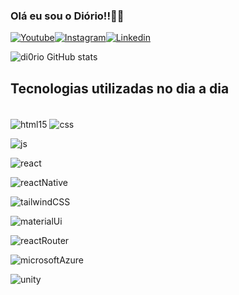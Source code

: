 ### Olá eu sou o Diório!!🤗🤗

[![Youtube](https://img.shields.io/badge/YouTube-FF0000?style=for-the-badge&logo=youtube&logoColor=white)](https://www.youtube.com/channel/UCm5Nnkm-5JYL67tA1g2_w7w)[![Instagram](https://img.shields.io/badge/Instagram-E4405F?style=for-the-badge&logo=instagram&logoColor=white)](https://www.instagram.com/di0riocaua/)[![Linkedin](https://img.shields.io/badge/LinkedIn-0077B5?style=for-the-badge&logo=linkedin&logoColor=white)](https://www.linkedin.com/in/cau%C3%A3-di%C3%B3rio-245013296/)

![di0rio GitHub stats](https://github-readme-stats.vercel.app/api?username=di0rio&show_icons=true&theme=dracula)

<!-- ![Top Langs](https://github-readme-stats.vercel.app/api/top-langs/?username=di0rio&size_weight=0.5&count_weight=0.5) -->

## Tecnologias utilizadas no dia a dia

<div style="display: inline_block"> <br/>
<img align="center" alt="html15" src="https://img.shields.io/badge/HTML5-E34F26?style=for-the-badge&logo=html5&logoColor=white">

<img align="center" alt="css" src="https://img.shields.io/badge/CSS3-1572B6?style=for-the-badge&logo=css3&logoColor=white">

<img align="center" alt="js" src="https://img.shields.io/badge/JavaScript-F7DF1E?style=for-the-badge&logo=javascript&logoColor=black
">

<img align="center" alt="react" src="https://img.shields.io/badge/React-20232A?style=for-the-badge&logo=react&logoColor=61DAFB
">

<img align="center" alt="reactNative" src="https://img.shields.io/badge/React_Native-20232A?style=for-the-badge&logo=react&logoColor=61DAFB
">

<img align="center" alt="tailwindCSS" src="https://img.shields.io/badge/Tailwind_CSS-38B2AC?style=for-the-badge&logo=tailwind-css&logoColor=white
">

<img align="center" alt="materialUi" src="https://img.shields.io/badge/Material--UI-0081CB?style=for-the-badge&logo=material-ui&logoColor=white
">

<img align="center" alt="reactRouter" src="https://img.shields.io/badge/React_Router-CA4245?style=for-the-badge&logo=react-router&logoColor=white
">

<img align="center" alt="microsoftAzure" src="https://img.shields.io/badge/Microsoft_Azure-0089D6?style=for-the-badge&logo=microsoft-azure&logoColor=white
">

<img align="center" alt="unity" src="https://img.shields.io/badge/Unity-100000?style=for-the-badge&logo=unity&logoColor=white
">

</div>
